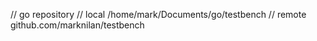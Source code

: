 // go repository
// local /home/mark/Documents/go/testbench
// remote github.com/marknilan/testbench
